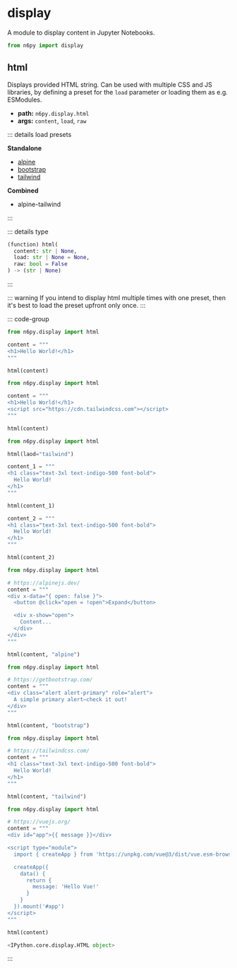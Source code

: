 # display

A module to display content in Jupyter Notebooks.

```py
from n6py import display
```

## html <Badge type="tip" text="0.1.16" />

Displays provided HTML string. Can be used with multiple CSS and JS libraries, by defining a preset for the `load` parameter or loading them as e.g. ESModules.

- **path:** `n6py.display.html`
- **args:** `content`, `load`, `raw`

::: details load presets

**Standalone**

- [alpine](https://alpinejs.dev/)
- [bootstrap](https://getbootstrap.com/)
- [tailwind](https://tailwindcss.com/)

**Combined**

- alpine-tailwind

:::

::: details type

```py
(function) html(
  content: str | None,
  load: str | None = None,
  raw: bool = False
) -> (str | None)
```

:::

::: warning
If you intend to display html multiple times with one preset, then it's best to load the preset upfront only once.
:::

::: code-group

```py [HTML]
from n6py.display import html

content = """
<h1>Hello World!</h1>
"""

html(content)
```

```py [Custom]
from n6py.display import html

content = """
<h1>Hello World!</h1>
<script src="https://cdn.tailwindcss.com"></script>
"""

html(content)
```

```py [Multiple]
from n6py.display import html

html(laod="tailwind")

content_1 = """
<h1 class="text-3xl text-indigo-500 font-bold">
  Hello World!
</h1>
"""

html(content_1)

content_2 = """
<h1 class="text-3xl text-indigo-500 font-bold">
  Hello World!
</h1>
"""

html(content_2)
```

```py [Alpine.js]
from n6py.display import html

# https://alpinejs.dev/
content = """
<div x-data="{ open: false }">
  <button @click="open = !open">Expand</button>

  <div x-show="open">
    Content...
  </div>
</div>
"""

html(content, "alpine")
```

```py [Bootstrap]
from n6py.display import html

# https://getbootstrap.com/
content = """
<div class="alert alert-primary" role="alert">
  A simple primary alert—check it out!
</div>
"""

html(content, "bootstrap")
```

```py [Tailwind CSS]
from n6py.display import html

# https://tailwindcss.com/
content = """
<h1 class="text-3xl text-indigo-500 font-bold">
  Hello World!
</h1>
"""

html(content, "tailwind")
```

```py [Vue.js]
from n6py.display import html

# https://vuejs.org/
content = """
<div id="app">{{ message }}</div>

<script type="module">
  import { createApp } from 'https://unpkg.com/vue@3/dist/vue.esm-browser.js'

  createApp({
    data() {
      return {
        message: 'Hello Vue!'
      }
    }
  }).mount('#app')
</script>
"""

html(content)
```

```py [Result]
<IPython.core.display.HTML object>
```

:::
